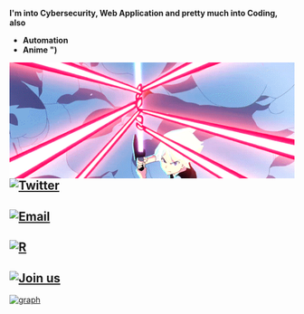 **I'm into Cybersecurity, Web Application and pretty much into Coding, also**
- **Automation** 
- **Anime ")**

<img align="left" src="ls.gif" style="top:20%; right:20%">

## [![Twitter](https://img.shields.io/twitter/url?label=%2Fkrggraj87126&style=social&url=https%3A%2F%2Ftwitter.com%2Fkrggraj87126)](https://twitter.com/krggraj87126)

## [![Email](https://img.shields.io/twitter/url?color=wdw&label=s7887132%40gmail.com&logo=dwwd&logoColor=wdwdw&style=social&url=https%3A%2F%2Ftwitter.com%2Fmyselfsilver)](mailto:s7887132@gmail.com)

## [![R](https://img.shields.io/reddit/user-karma/combined/Legitimate-Net-1307?label=Legitimate-Net-1307&style=social)](https://www.reddit.com/user/Legitimate-Net-1307)

## [![Join us](https://img.shields.io/badge/Join-us-black)](https://t.me/+Jgzj4P2vT0s1ZjJl)




[![graph](https://activity-graph.herokuapp.com/graph?username=xsummit&theme=react-dark)](https://t.me/joinunityshield)




